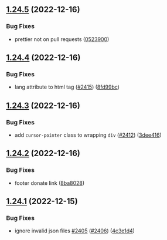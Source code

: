 ## [1.24.5](https://github.com/EddieHubCommunity/LinkFree/compare/v1.24.4...v1.24.5) (2022-12-16)


### Bug Fixes

* prettier not on pull requests ([0523900](https://github.com/EddieHubCommunity/LinkFree/commit/052390079b42bd3e79172654b6cbe2edf0f037ae))



## [1.24.4](https://github.com/EddieHubCommunity/LinkFree/compare/v1.24.3...v1.24.4) (2022-12-16)


### Bug Fixes

* lang attribute to html tag ([#2415](https://github.com/EddieHubCommunity/LinkFree/issues/2415)) ([8fd99bc](https://github.com/EddieHubCommunity/LinkFree/commit/8fd99bca60860d5c5bf4322903eb70f19f2e5d9f))



## [1.24.3](https://github.com/EddieHubCommunity/LinkFree/compare/v1.24.2...v1.24.3) (2022-12-16)


### Bug Fixes

* add `cursor-pointer` class to wrapping `div` ([#2412](https://github.com/EddieHubCommunity/LinkFree/issues/2412)) ([3dee416](https://github.com/EddieHubCommunity/LinkFree/commit/3dee416609317b8be0c17f0d54459eadb2665ce7))



## [1.24.2](https://github.com/EddieHubCommunity/LinkFree/compare/v1.24.1...v1.24.2) (2022-12-16)


### Bug Fixes

* footer donate link ([8ba8028](https://github.com/EddieHubCommunity/LinkFree/commit/8ba802869e26ec4473d6a2875696c7b0102139ea))



## [1.24.1](https://github.com/EddieHubCommunity/LinkFree/compare/v1.24.0...v1.24.1) (2022-12-15)


### Bug Fixes

* ignore invalid json files [#2405](https://github.com/EddieHubCommunity/LinkFree/issues/2405) ([#2406](https://github.com/EddieHubCommunity/LinkFree/issues/2406)) ([4c3e1d4](https://github.com/EddieHubCommunity/LinkFree/commit/4c3e1d447418ce89049402d1d3b8b3aae5fdb037))



